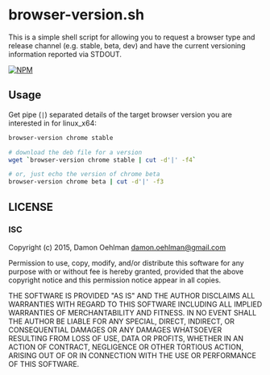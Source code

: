 # browser-version.sh

This is a simple shell script for allowing you to request a browser type and release channel (e.g. stable, beta, dev) and have the current versioning information reported via STDOUT.

[![NPM](https://nodei.co/npm/browser-version.sh.png)](https://nodei.co/npm/browser-version.sh/)

## Usage

Get pipe (`|`) separated details of the target browser version you are interested in for linux_x64:

```sh
browser-version chrome stable

# download the deb file for a version
wget `browser-version chrome stable | cut -d'|' -f4`

# or, just echo the version of chrome beta
browser-version chrome beta | cut -d'|' -f3
```

## LICENSE

### ISC

Copyright (c) 2015, Damon Oehlman <damon.oehlman@gmail.com>

Permission to use, copy, modify, and/or distribute this software for any
purpose with or without fee is hereby granted, provided that the above
copyright notice and this permission notice appear in all copies.

THE SOFTWARE IS PROVIDED "AS IS" AND THE AUTHOR DISCLAIMS ALL WARRANTIES WITH
REGARD TO THIS SOFTWARE INCLUDING ALL IMPLIED WARRANTIES OF MERCHANTABILITY
AND FITNESS. IN NO EVENT SHALL THE AUTHOR BE LIABLE FOR ANY SPECIAL, DIRECT,
INDIRECT, OR CONSEQUENTIAL DAMAGES OR ANY DAMAGES WHATSOEVER RESULTING FROM
LOSS OF USE, DATA OR PROFITS, WHETHER IN AN ACTION OF CONTRACT, NEGLIGENCE OR
OTHER TORTIOUS ACTION, ARISING OUT OF OR IN CONNECTION WITH THE USE OR
PERFORMANCE OF THIS SOFTWARE.
